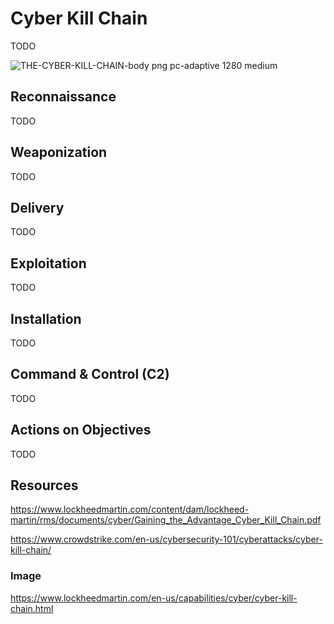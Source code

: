 # Cyber Kill Chain
TODO

![THE-CYBER-KILL-CHAIN-body png pc-adaptive 1280 medium](https://github.com/user-attachments/assets/db2bc51c-95d1-4a6d-858c-32e91de307eb)

## Reconnaissance
TODO

## Weaponization
TODO

## Delivery
TODO

## Exploitation
TODO

## Installation
TODO

## Command & Control (C2)
TODO

## Actions on Objectives
TODO

## Resources

https://www.lockheedmartin.com/content/dam/lockheed-martin/rms/documents/cyber/Gaining_the_Advantage_Cyber_Kill_Chain.pdf

https://www.crowdstrike.com/en-us/cybersecurity-101/cyberattacks/cyber-kill-chain/

### Image

https://www.lockheedmartin.com/en-us/capabilities/cyber/cyber-kill-chain.html
